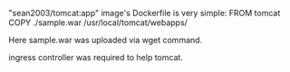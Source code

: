 "sean2003/tomcat:app" image's Dockerfile is very simple:
FROM tomcat
COPY ./sample.war /usr/local/tomcat/webapps/

Here sample.war was uploaded via wget <link> command.

ingress controller was required to help tomcat.
